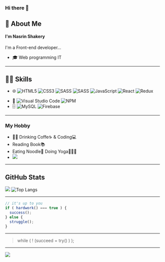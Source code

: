 ### Hi there 👋
## 🚀 About Me
#### I'm Nasrin Shakery 
I'm a Front-end developer...
- 🎓 Web programming IT
---

  ## 👩‍💻 Skills
  - 🌐  ![HTML5](https://img.shields.io/badge/html5-%23E34F26.svg?style=for-the-badge&logo=html5&logoColor=white)
![CSS3](https://img.shields.io/badge/css3-%231572B6.svg?style=for-the-badge&logo=css3&logoColor=white)
![SASS](https://img.shields.io/badge/SASS-hotpink.svg?style=for-the-badge&logo=SASS&logoColor=white)
![SASS](https://img.shields.io/badge/Tailwind-teal.svg?style=for-the-badge&logo=Tailwind&logoColor=white)
	![JavaScript](https://img.shields.io/badge/javascript-%23323330.svg?style=for-the-badge&logo=javascript&logoColor=%23F7DF1E)
![React](https://img.shields.io/badge/react-%2320232a.svg?style=for-the-badge&logo=react&logoColor=%2361DAFB)
![Redux](https://img.shields.io/badge/redux-%23593d88.svg?style=for-the-badge&logo=redux&logoColor=white)
<!-- ![](https://img.shields.io/badge/with%20a%20logo-grey?style=for-the-badge&logo=javascript) -->

- 🔧 ![Visual Studio Code](https://img.shields.io/badge/Visual%20Studio%20Code-0078d7.svg?style=for-the-badge&logo=visual-studio-code&logoColor=white)
  ![NPM](https://img.shields.io/badge/NPM-%235B3837.svg?style=for-the-badge&logo=npm&logoColor=white)
- 🗄️ ![MySQL](https://img.shields.io/badge/mysql-%23255.svg?style=for-the-badge&logo=mysql&logoColor=white)
  ![Firebase](https://img.shields.io/badge/firebase-%23038AB5.svg?style=for-the-badge&logo=firebase)


<!-- ![Gmail](https://img.shields.io/badge/Gmail-D14836?style=for-the-badge&logo=gmail&logoColor=white)
![LinkedIn](https://img.shields.io/badge/linkedin-%230077B5.svg?style=for-the-badge&logo=linkedin&logoColor=white)
![Telegram](https://img.shields.io/badge/Telegram-2CA5E0?style=for-the-badge&logo=telegram&logoColor=white) -->

---
### My Hobby   
- 👩‍💻 Drinking Coffe☕ & Coding💻
- Reading Book📚
-  Eating Noodle🍜 Doing Yoga🧘🏻‍♀
- ![](https://img.shields.io/badge/Spotify-black?logo=spotify)
---

## GitHub Stats
<!-- <div align="center"> -->
<!--
<p alogne="center">
  <a href="https://instagram.com/nasrin.shakery">
    <img src="https://img.shields.io/badge/Instagram-@nasrin.shakery?style=flat&logo=instagram" />
  </a>
</p>
-->
<!--
<div class="myWrapper" markdown="1">
    <a href="https://github.com/NasrinShakery" display="flex">
    <img srs="https://github-readme-stats.vercel.app/api?username=NasrinShakery&show_icons=true&theme=synthwave" />
    <img srs="https://github-readme-stats.vercel.app/api/top-langs/?username=NasrinShakery&theme=dark" />
  </a>
</div>
-->

![](https://github-readme-stats.vercel.app/api?username=NasrinShakery&show_icons=true&theme=synthwave) 
![Top Langs](https://github-readme-stats.vercel.app/api/top-langs/?username=NasrinShakery&layout=compact&theme=dark) 
 <!-- ![](https://github-readme-stats.vercel.app/api/top-langs/?username=NasrinShakery&theme=dark) -->

---
```javascript
// it's up to you
if ( hardwork() === true ) {
  success();
} else {
  struggle();
}
```
---
> while ( ! (succeed = try() ) );

---
[![](https://visitcount.itsvg.in/api?id=NasrinShakery&label=Profile%20Views&color=11&icon=0&pretty=true)](https://visitcount.itsvg.in)

<!-- 
```javascript
if(brain!=empty){
    keepCoding();
}else{
    orderCoffee();
}
```
-->
<!-- -->
<!-- -->
<!-- -->



